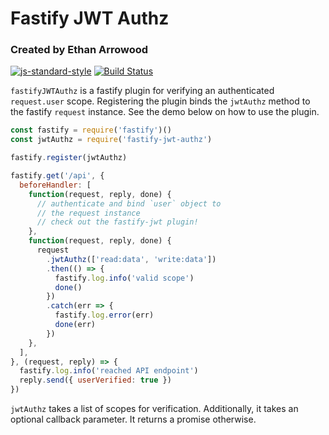 # Fastify JWT Authz
### Created by Ethan Arrowood

[![js-standard-style](https://img.shields.io/badge/code%20style-standard-brightgreen.svg?style=flat)](http://standardjs.com/) [![Build Status](https://travis-ci.org/Ethan-Arrowood/fastify-jwt-authz.svg?branch=master)](https://travis-ci.org/Ethan-Arrowood/fastify-jwt-authz)

`fastifyJWTAuthz` is a fastify plugin for verifying an authenticated `request.user` scope. Registering the plugin binds the `jwtAuthz` method to the fastify `request` instance. See the demo below on how to use the plugin.

```js
const fastify = require('fastify')()
const jwtAuthz = require('fastify-jwt-authz')

fastify.register(jwtAuthz)

fastify.get('/api', {
  beforeHandler: [
    function(request, reply, done) {
      // authenticate and bind `user` object to
      // the request instance
      // check out the fastify-jwt plugin!
    }, 
    function(request, reply, done) {
      request
        .jwtAuthz(['read:data', 'write:data'])
        .then(() => {
          fastify.log.info('valid scope')
          done()
        })
        .catch(err => {
          fastify.log.error(err)
          done(err)
        })
    },
  ],
}, (request, reply) => {
  fastify.log.info('reached API endpoint')
  reply.send({ userVerified: true })
})
```

`jwtAuthz` takes a list of scopes for verification. Additionally, it takes an optional callback parameter. It returns a promise otherwise.